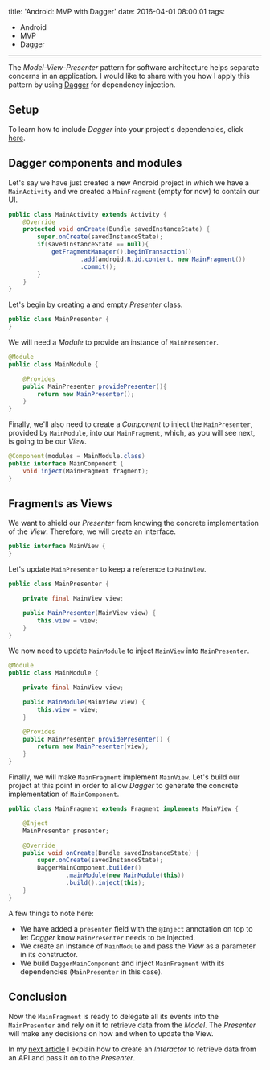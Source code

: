 title: 'Android: MVP with Dagger'
date: 2016-04-01 08:00:01
tags:
- Android
- MVP
- Dagger
---
The _Model-View-Presenter_ pattern for software architecture helps separate concerns in an application. I would like to share with you how I apply this pattern by using [Dagger](http://google.github.io/dagger/) for dependency injection.

Setup
-----

To learn how to include _Dagger_ into your project's dependencies, click [here](http://soflete.github.io/2016/04/02/Setup-Dagger-in-Android/).

Dagger components and modules
-----------------------------

Let's say we have just created a new Android project in which we have a `MainActivity` and we created a `MainFragment` (empty for now) to contain our UI.

```Java
public class MainActivity extends Activity {
    @Override
    protected void onCreate(Bundle savedInstanceState) {
        super.onCreate(savedInstanceState);
        if(savedInstanceState == null){
            getFragmentManager().beginTransaction()
                    .add(android.R.id.content, new MainFragment())
                    .commit();
        }
    }
}
```

Let's begin by creating a and empty _Presenter_ class.

```Java
public class MainPresenter {
}
```

We will need a _Module_ to provide an instance of `MainPresenter`.

```Java
@Module
public class MainModule {

    @Provides
    public MainPresenter providePresenter(){
        return new MainPresenter();
    }
}
```

Finally, we'll also need to create a _Component_ to inject the `MainPresenter`, provided by `MainModule`, into our `MainFragment`, which, as you will see next, is going to be our _View_.

```Java
@Component(modules = MainModule.class)
public interface MainComponent {
    void inject(MainFragment fragment);
}
```

Fragments as Views
------------------

We want to shield our _Presenter_ from knowing the concrete implementation of the _View_. Therefore, we will create an interface.

```Java
public interface MainView {
}
```

Let's update `MainPresenter` to keep a reference to `MainView`.

```Java
public class MainPresenter {

    private final MainView view;

    public MainPresenter(MainView view) {
        this.view = view;
    }
}
```

We now need to update `MainModule` to inject `MainView` into `MainPresenter`.

```Java
@Module
public class MainModule {

    private final MainView view;

    public MainModule(MainView view) {
        this.view = view;
    }

    @Provides
    public MainPresenter providePresenter() {
        return new MainPresenter(view);
    }
}
```

Finally, we will make `MainFragment` implement `MainView`. Let's build our project at this point in order to allow _Dagger_ to generate the concrete implementation of `MainComponent`.

```Java
public class MainFragment extends Fragment implements MainView {

    @Inject
    MainPresenter presenter;

    @Override
    public void onCreate(Bundle savedInstanceState) {
        super.onCreate(savedInstanceState);
        DaggerMainComponent.builder()
                .mainModule(new MainModule(this))
                .build().inject(this);
    }
}
```

A few things to note here:
- We have added a `presenter` field with the `@Inject` annotation on top to let _Dagger_ know `MainPresenter` needs to be injected.
- We create an instance of `MainModule` and pass the _View_ as a parameter in its constructor.
- We build `DaggerMainComponent` and inject `MainFragment` with its dependencies (`MainPresenter` in this case).

Conclusion
----------

Now the `MainFragment` is ready to delegate all its events into the `MainPresenter` and rely on it to retrieve data from the _Model_. The _Presenter_ will make any decisions on how and when to update the View.

In my [next article](http://soflete.github.io/2016/04/07/Interactors-with-Retrofit-and-RxJava/) I explain how to create an _Interactor_ to retrieve data from an API and pass it on to the _Presenter_.
